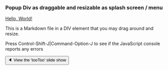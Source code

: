 ### Popup Div as draggable and resizable as splash screen / menu

[Hello, World!]( https://en.wikipedia.org/wiki/%22Hello,_World!%22_program )

This is a Markdown file in a DIV element that you may drag around and resize.

Press Control-Shift-J|Command-Option-J to see if the JavaScript console reports any errors

<button onclick="navDragMove.style='width:60%;height:80%;left:30%;';divDragMoveContent.innerHTML='<iframe id=ifr frameBorder=0 src=https://pushme-pullyou.github.io/tootoo14/js-14-04/slideshow.html style=height:100%;width:100%; ></iframe>';" >&#x1f508; View the 'tooToo' slide show</button>
